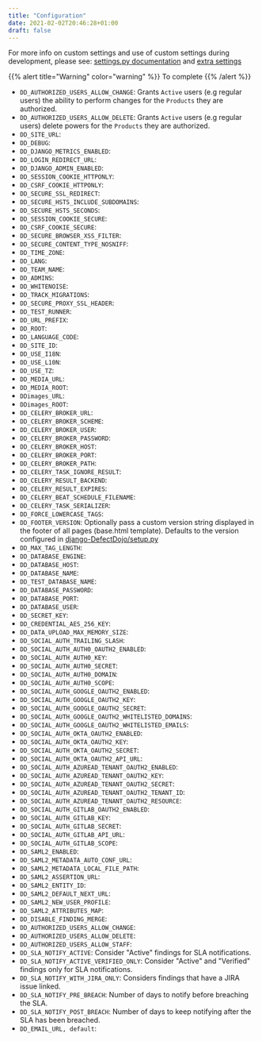 ```yaml
---
title: "Configuration"
date: 2021-02-02T20:46:28+01:00
draft: false
---
```



For more info on custom settings and use of custom settings during
development, please see: [settings.py documentation](<https://github.com/DefectDojo/django-DefectDojo/blob/master/dojo/settings/settings.py>)
and [extra settings](<https://github.com/DefectDojo/django-DefectDojo/blob/master/docker/extra_settings/README.md>)

{{% alert title="Warning" color="warning" %}}
To complete
{{% /alert %}}



-   `DD_AUTHORIZED_USERS_ALLOW_CHANGE`: Grants `Active` users (e.g
    regular users) the ability to perform changes for the `Products`
    they are authorized.
-   `DD_AUTHORIZED_USERS_ALLOW_DELETE`: Grants `Active` users (e.g
    regular users) delete powers for the `Products` they are authorized.
-   `DD_SITE_URL`:
-   `DD_DEBUG`:
-   `DD_DJANGO_METRICS_ENABLED`:
-   `DD_LOGIN_REDIRECT_URL`:
-   `DD_DJANGO_ADMIN_ENABLED`:
-   `DD_SESSION_COOKIE_HTTPONLY`:
-   `DD_CSRF_COOKIE_HTTPONLY`:
-   `DD_SECURE_SSL_REDIRECT`:
-   `DD_SECURE_HSTS_INCLUDE_SUBDOMAINS`:
-   `DD_SECURE_HSTS_SECONDS`:
-   `DD_SESSION_COOKIE_SECURE`:
-   `DD_CSRF_COOKIE_SECURE`:
-   `DD_SECURE_BROWSER_XSS_FILTER`:
-   `DD_SECURE_CONTENT_TYPE_NOSNIFF`:
-   `DD_TIME_ZONE`:
-   `DD_LANG`:
-   `DD_TEAM_NAME`:
-   `DD_ADMINS`:
-   `DD_WHITENOISE`:
-   `DD_TRACK_MIGRATIONS`:
-   `DD_SECURE_PROXY_SSL_HEADER`:
-   `DD_TEST_RUNNER`:
-   `DD_URL_PREFIX`:
-   `DD_ROOT`:
-   `DD_LANGUAGE_CODE`:
-   `DD_SITE_ID`:
-   `DD_USE_I18N`:
-   `DD_USE_L10N`:
-   `DD_USE_TZ`:
-   `DD_MEDIA_URL`:
-   `DD_MEDIA_ROOT`:
-   `DDimages_URL`:
-   `DDimages_ROOT`:
-   `DD_CELERY_BROKER_URL`:
-   `DD_CELERY_BROKER_SCHEME`:
-   `DD_CELERY_BROKER_USER`:
-   `DD_CELERY_BROKER_PASSWORD`:
-   `DD_CELERY_BROKER_HOST`:
-   `DD_CELERY_BROKER_PORT`:
-   `DD_CELERY_BROKER_PATH`:
-   `DD_CELERY_TASK_IGNORE_RESULT`:
-   `DD_CELERY_RESULT_BACKEND`:
-   `DD_CELERY_RESULT_EXPIRES`:
-   `DD_CELERY_BEAT_SCHEDULE_FILENAME`:
-   `DD_CELERY_TASK_SERIALIZER`:
-   `DD_FORCE_LOWERCASE_TAGS`:
-   `DD_FOOTER_VERSION`: Optionally pass a custom version string
    displayed in the footer of all pages (base.html template). Defaults
    to the version configured in
    [django-DefectDojo/setup.py](https://github.com/DefectDojo/django-DefectDojo/blob/6258a8b73ecbe4c45fdd9929d5165ebed11f9021/setup.py#L7)
-   `DD_MAX_TAG_LENGTH`:
-   `DD_DATABASE_ENGINE`:
-   `DD_DATABASE_HOST`:
-   `DD_DATABASE_NAME`:
-   `DD_TEST_DATABASE_NAME`:
-   `DD_DATABASE_PASSWORD`:
-   `DD_DATABASE_PORT`:
-   `DD_DATABASE_USER`:
-   `DD_SECRET_KEY`:
-   `DD_CREDENTIAL_AES_256_KEY`:
-   `DD_DATA_UPLOAD_MAX_MEMORY_SIZE`:
-   `DD_SOCIAL_AUTH_TRAILING_SLASH`:
-   `DD_SOCIAL_AUTH_AUTH0_OAUTH2_ENABLED`:
-   `DD_SOCIAL_AUTH_AUTH0_KEY`:
-   `DD_SOCIAL_AUTH_AUTH0_SECRET`:
-   `DD_SOCIAL_AUTH_AUTH0_DOMAIN`:
-   `DD_SOCIAL_AUTH_AUTH0_SCOPE`:
-   `DD_SOCIAL_AUTH_GOOGLE_OAUTH2_ENABLED`:
-   `DD_SOCIAL_AUTH_GOOGLE_OAUTH2_KEY`:
-   `DD_SOCIAL_AUTH_GOOGLE_OAUTH2_SECRET`:
-   `DD_SOCIAL_AUTH_GOOGLE_OAUTH2_WHITELISTED_DOMAINS`:
-   `DD_SOCIAL_AUTH_GOOGLE_OAUTH2_WHITELISTED_EMAILS`:
-   `DD_SOCIAL_AUTH_OKTA_OAUTH2_ENABLED`:
-   `DD_SOCIAL_AUTH_OKTA_OAUTH2_KEY`:
-   `DD_SOCIAL_AUTH_OKTA_OAUTH2_SECRET`:
-   `DD_SOCIAL_AUTH_OKTA_OAUTH2_API_URL`:
-   `DD_SOCIAL_AUTH_AZUREAD_TENANT_OAUTH2_ENABLED`:
-   `DD_SOCIAL_AUTH_AZUREAD_TENANT_OAUTH2_KEY`:
-   `DD_SOCIAL_AUTH_AZUREAD_TENANT_OAUTH2_SECRET`:
-   `DD_SOCIAL_AUTH_AZUREAD_TENANT_OAUTH2_TENANT_ID`:
-   `DD_SOCIAL_AUTH_AZUREAD_TENANT_OAUTH2_RESOURCE`:
-   `DD_SOCIAL_AUTH_GITLAB_OAUTH2_ENABLED`:
-   `DD_SOCIAL_AUTH_GITLAB_KEY`:
-   `DD_SOCIAL_AUTH_GITLAB_SECRET`:
-   `DD_SOCIAL_AUTH_GITLAB_API_URL`:
-   `DD_SOCIAL_AUTH_GITLAB_SCOPE`:
-   `DD_SAML2_ENABLED`:
-   `DD_SAML2_METADATA_AUTO_CONF_URL`:
-   `DD_SAML2_METADATA_LOCAL_FILE_PATH`:
-   `DD_SAML2_ASSERTION_URL`:
-   `DD_SAML2_ENTITY_ID`:
-   `DD_SAML2_DEFAULT_NEXT_URL`:
-   `DD_SAML2_NEW_USER_PROFILE`:
-   `DD_SAML2_ATTRIBUTES_MAP`:
-   `DD_DISABLE_FINDING_MERGE`:
-   `DD_AUTHORIZED_USERS_ALLOW_CHANGE`:
-   `DD_AUTHORIZED_USERS_ALLOW_DELETE`:
-   `DD_AUTHORIZED_USERS_ALLOW_STAFF`:
-   `DD_SLA_NOTIFY_ACTIVE`: Consider \"Active\" findings for SLA
    notifications.
-   `DD_SLA_NOTIFY_ACTIVE_VERIFIED_ONLY`: Consider \"Active\" and
    \"Verified\" findings only for SLA notifications.
-   `DD_SLA_NOTIFY_WITH_JIRA_ONLY`: Considers findings that have a JIRA
    issue linked.
-   `DD_SLA_NOTIFY_PRE_BREACH`: Number of days to notify before
    breaching the SLA.
-   `DD_SLA_NOTIFY_POST_BREACH`: Number of days to keep notifying after
    the SLA has been breached.
-   `DD_EMAIL_URL, default`:
